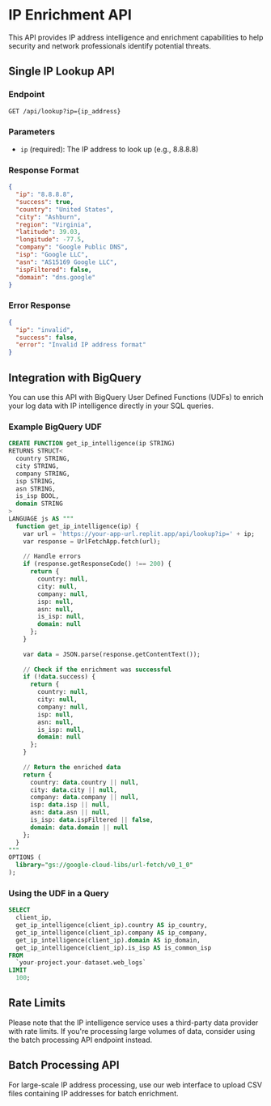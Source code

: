 # IP Enrichment API

This API provides IP address intelligence and enrichment capabilities to help security and network professionals identify potential threats.

## Single IP Lookup API

### Endpoint

```
GET /api/lookup?ip={ip_address}
```

### Parameters

- `ip` (required): The IP address to look up (e.g., 8.8.8.8)

### Response Format

```json
{
  "ip": "8.8.8.8",
  "success": true,
  "country": "United States",
  "city": "Ashburn",
  "region": "Virginia",
  "latitude": 39.03,
  "longitude": -77.5,
  "company": "Google Public DNS",
  "isp": "Google LLC",
  "asn": "AS15169 Google LLC",
  "ispFiltered": false,
  "domain": "dns.google"
}
```

### Error Response

```json
{
  "ip": "invalid",
  "success": false,
  "error": "Invalid IP address format"
}
```

## Integration with BigQuery 

You can use this API with BigQuery User Defined Functions (UDFs) to enrich your log data with IP intelligence directly in your SQL queries.

### Example BigQuery UDF

```sql
CREATE FUNCTION get_ip_intelligence(ip STRING) 
RETURNS STRUCT<
  country STRING,
  city STRING,
  company STRING,
  isp STRING,
  asn STRING,
  is_isp BOOL,
  domain STRING
>
LANGUAGE js AS """
  function get_ip_intelligence(ip) {
    var url = 'https://your-app-url.replit.app/api/lookup?ip=' + ip;
    var response = UrlFetchApp.fetch(url);
    
    // Handle errors
    if (response.getResponseCode() !== 200) {
      return {
        country: null,
        city: null,
        company: null,
        isp: null,
        asn: null,
        is_isp: null,
        domain: null
      };
    }
    
    var data = JSON.parse(response.getContentText());
    
    // Check if the enrichment was successful
    if (!data.success) {
      return {
        country: null,
        city: null,
        company: null,
        isp: null,
        asn: null,
        is_isp: null,
        domain: null
      };
    }
    
    // Return the enriched data
    return {
      country: data.country || null,
      city: data.city || null,
      company: data.company || null,
      isp: data.isp || null,
      asn: data.asn || null,
      is_isp: data.ispFiltered || false,
      domain: data.domain || null
    };
  }
"""
OPTIONS (
  library="gs://google-cloud-libs/url-fetch/v0_1_0"
);
```

### Using the UDF in a Query

```sql
SELECT 
  client_ip,
  get_ip_intelligence(client_ip).country AS ip_country,
  get_ip_intelligence(client_ip).company AS ip_company,
  get_ip_intelligence(client_ip).domain AS ip_domain,
  get_ip_intelligence(client_ip).is_isp AS is_common_isp
FROM 
  `your-project.your-dataset.web_logs`
LIMIT 
  100;
```

## Rate Limits

Please note that the IP intelligence service uses a third-party data provider with rate limits. If you're processing large volumes of data, consider using the batch processing API endpoint instead.

## Batch Processing API

For large-scale IP address processing, use our web interface to upload CSV files containing IP addresses for batch enrichment.